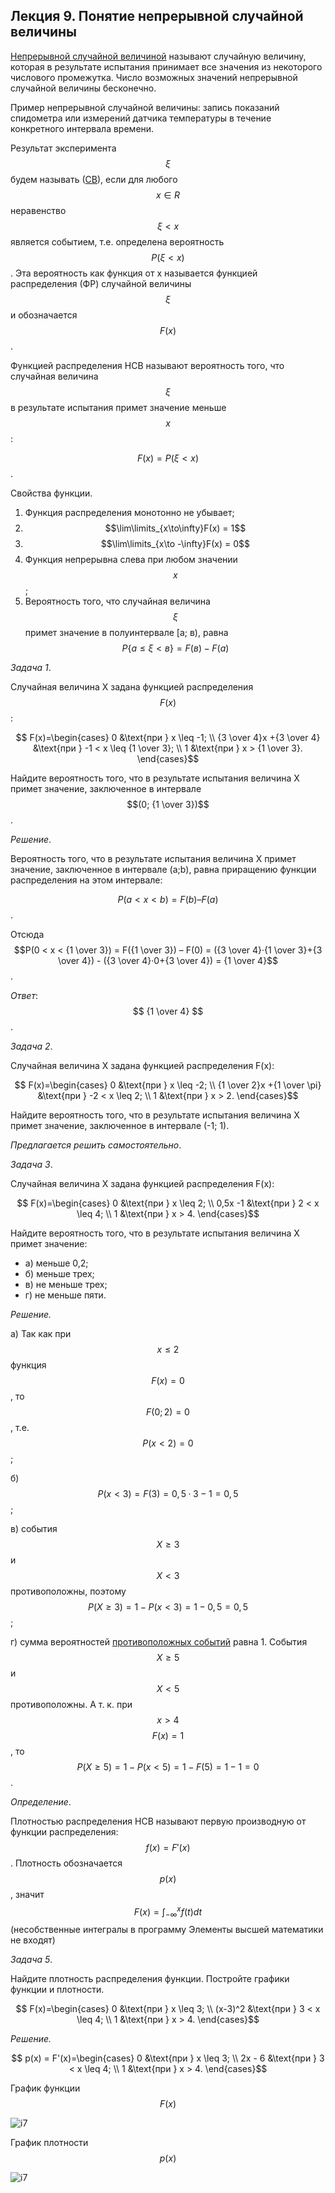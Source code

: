 ## Лекция 9. Понятие непрерывной случайной величины

[Непрерывной случайной величиной](../../GLOSSARY.md/#непрерывная-случайная-величина) называют случайную величину, которая в результате испытания принимает все значения из некоторого числового промежутка. Число возможных значений непрерывной случайной величины бесконечно. 

Пример непрерывной случайной величины: запись показаний спидометра или измерений датчика температуры в течение конкретного интервала времени.

Результат эксперимента $$\xi$$ будем называть  ([СВ](../../GLOSSARY.md/#случайная)), если для любого $$x ∈ R$$ неравенство $$\xi < x$$ является событием, т.е. определена вероятность $$Р(\xi < x)$$. Эта вероятность как функция от х называется функцией распределения (ФР) случайной величины $$\xi$$ и обозначается $$F(х)$$.

Функцией распределения НСВ называют вероятность того, что случайная величина $$\xi$$ в результате испытания примет значение меньше $$х$$:

 $$F(х) = Р(\xi < х)$$.

Свойства функции.

1. Функция распределения монотонно не убывает;
2. $$\lim\limits_{x\to\infty}F(х) = 1$$
3. $$\lim\limits_{x\to -\infty}F(х) = 0$$
4. Функция непрерывна слева при любом значении $$х$$;
5. Вероятность того, что случайная величина $$\xi$$ примет значение в полуинтервале [а; в), равна $$P\{а \leq \xi < в\} = F(в) - F(а)$$

*Задача 1*.

Случайная величина Х задана функцией распределения $$F(x)$$:

$$ F(x)=\begin{cases}
   0 &\text{при } x \leq -1; \\
   {3 \over 4}x +{3 \over 4} &\text{при } -1 < x \leq {1 \over 3}; \\
   1 &\text{при } x > {1 \over 3}.
\end{cases}$$

Найдите вероятность того, что в результате испытания величина Х примет значение, заключенное в интервале $$(0; {1 \over 3})$$.

*Решение*.

Вероятность того, что в результате испытания величина Х примет значение, заключенное в интервале (a;b), равна приращению функции распределения на этом интервале:

$$Р(a < x < b) = F(b) – F(a)$$.

Отсюда $$Р(0 < x < {1 \over 3}) = F({1 \over 3}) – F(0) = ({3 \over 4}·{1 \over 3}+{3 \over 4}) - ({3 \over 4}·0+{3 \over 4}) = {1 \over 4}$$.

*Ответ*: $$ {1 \over 4} $$.

*Задача 2*.

Случайная величина Х задана функцией распределения F(x):

$$ F(x)=\begin{cases}
   0 &\text{при } x \leq -2; \\
   {1 \over 2}x +{1 \over \pi} &\text{при } -2 < x \leq 2; \\
   1 &\text{при } x > 2.
\end{cases}$$

Найдите вероятность того, что в результате испытания величина Х примет значение, заключенное в интервале (-1; 1).

*Предлагается решить самостоятельно*.

*Задача 3*.

Случайная величина Х задана функцией распределения F(x):

$$ F(x)=\begin{cases}
   0 &\text{при } x \leq 2; \\
   0,5x -1 &\text{при } 2 < x \leq 4; \\
   1 &\text{при } x > 4.
\end{cases}$$

Найдите вероятность того, что в результате испытания величина Х примет значение:

* а) меньше 0,2;
* б) меньше трех;
* в) не меньше трех;
* г) не меньше пяти.

*Решение.*

а) Так как при $$x \leq 2$$ функция $$F(x) = 0$$, то $$F(0; 2) = 0$$, т.е. $$Р(x < 2) = 0$$;

б) $$Р(x < 3) = F(3) = 0,5·3 - 1 = 0,5$$;

в) события  $$X ≥ 3$$  и $$X < 3$$ противоположны, поэтому $$Р(X ≥ 3) = 1 - Р(x < 3) = 1 - 0,5 = 0,5$$;

г) сумма вероятностей [противоположных событий](../../GLOSSARY.md#противоположные-события) равна 1. События  $$X ≥ 5$$  и $$X < 5$$ противоположны. А т. к. при  $$x > 4$$ $$F(x) = 1$$, то $$Р(X ≥ 5) = 1 - Р(x < 5) = 1 - F(5) = 1 - 1 = 0$$.

*Определение*.

Плотностью распределения НСВ называют первую производную от функции распределения: $$f(x) = F'(x)$$. Плотность обозначается $$р(х)$$, значит
$$F(х) = \textstyle\int_{-\infty}^xf(t)dt$$ (несобственные интегралы в программу Элементы высшей математики не входят)

*Задача 5*. 

Найдите плотность распределения функции. Постройте графики функции и плотности. 

$$ F(x)=\begin{cases}
   0 &\text{при } x \leq 3; \\
   (x-3)^2 &\text{при } 3 < x \leq 4; \\
   1 &\text{при } x > 4.
\end{cases}$$

*Решение.* 

$$ p(x) = F'(x)=\begin{cases}
   0 &\text{при } x \leq 3; \\
   2x - 6 &\text{при } 3 < x \leq 4; \\
   1 &\text{при } x > 4.
\end{cases}$$

График функции $$F(x)$$

![i7](../../images/9-1.png)

График плотности $$p(x)$$

![i7](../../images/9-2.png)

<quiz id="test" name="<h3> Выполните тестовое задание по материалу лекции</h3>">
    <question>
        <p></p>
        <answer></answer>
        <answer></answer>
        <answer></answer>
        <answer></answer>
    </question>
    <question>
        <p></p>
        <answer></answer>
        <answer></answer>
        <answer></answer>
        <answer></answer>
    </question>
    <question>
        <p></p>
        <answer></answer>
        <answer></answer>
        <answer></answer>
        <answer></answer>
    </question>
    <question>
        <p></p>
        <answer></answer>
        <answer></answer>
        <answer></answer>
        <answer></answer>
    </question>
    <question>
        <p></p>
        <answer></answer>
        <answer></answer>
        <answer></answer>
        <answer></answer>
    </question>
</quiz>
